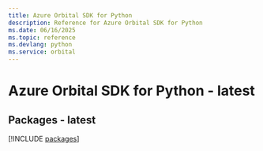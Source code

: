 ```yaml
---
title: Azure Orbital SDK for Python
description: Reference for Azure Orbital SDK for Python
ms.date: 06/16/2025
ms.topic: reference
ms.devlang: python
ms.service: orbital
---
```

# Azure Orbital SDK for Python - latest
## Packages - latest
[!INCLUDE [packages](orbital-index.md)]